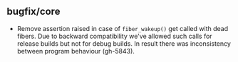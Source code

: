 ## bugfix/core

* Remove assertion raised in case of `fiber_wakeup()` get called with
  dead fibers. Due to backward compatibility we've allowed such calls
  for release builds but not for debug builds. In result there
  was inconsistency between program behaviour (gh-5843).
